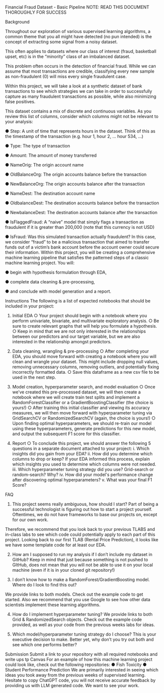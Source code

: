 Financial Fraud Dataset - Basic Pipeline 
NOTE: READ THIS DOCUMENT THOROUGHLY FOR SUCCESS 


Background 

Throughout our exploration of various supervised learning algorithms, a common theme that you all might have detected (no pun intended) is the concept of extracting some signal from a noisy dataset. 

This often applies to datasets where our class of interest (fraud, basketball upset, etc) is in the “minority” class of an imbalanced dataset. 

This problem often occurs in the detection of financial fraud. While we can assume that most transactions are credible, classifying every new sample as non-fraudulent (0) will miss every single fraudulent case. 

Within this project, we will take a look at a synthetic dataset of bank transactions to see which strategies we can take in order to successfully capture as many fraudulent transactions as possible, while also minimizing false positives. 


This dataset contains a mix of discrete and continuous variables. As you review this list of columns, consider which columns might not be relevant to your analysis:

● Step: A unit of time that represents hours in the dataset. Think of this as the timestamp of the transaction (e.g. hour 1, hour 2, … hour 534, …) 

● Type: The type of transaction 

● Amount: The amount of money transferred 

● NameOrig: The origin account name

● OldBalanceOrg: The origin accounts balance before the transaction 

● NewBalanceOrg: The origin accounts balance after the transaction 

● NameDest: The destination account name 

● OldbalanceDest: The destination accounts balance before the transaction 

● NewbalanceDest: The destination accounts balance after the transaction 

● IsFlaggedFraud: A “naive” model that simply flags a transaction as fraudulent if it is greater than 200,000 (note that this currency is not USD) 

● IsFraud: Was this simulated transaction actually fraudulent? In this case, we consider “fraud” to be a malicious transaction that aimed to transfer funds out of a victim’s bank account before the account owner could secure their information. 
Within this project, you will be creating a comprehensive machine learning pipeline that satisfies the patterned steps of a classic machine learning project. You will: 

● begin with hypothesis formulation through EDA, 

● complete data cleaning & pre-processing, 

● and conclude with model generation and a report. 


Instructions 
The following is a list of expected notebooks that should be included in your project: 

1. Initial EDA 
○ Your project should begin with a notebook where you perform univariate, bivariate, and multivariate exploratory analysis. 
○ Be sure to create relevant graphs that will help you formulate a hypothesis. 
○ Keep in mind that we are not only interested in the relationships between our predictors and our target variable, but we are also interested in the 
relationship amongst predictors. 

2. Data cleaning, wrangling & pre-processing 
○ After completing your EDA, you should move forward with creating a notebook where you will clean and wrangle your dataset. This might include dropping null values, removing unnecessary columns, removing outliers, and 
potentially fixing incorrectly formatted data. 
○ Save this dataframe as a new csv file to be used in the next step.

3. Model creation, hyperparameter search, and model evaluation 
○ Once we’ve created this pre-processed dataset, we will then create a notebook where we will create train test splits and implement a RandomForestClassifier or a GradientBoostingClassifier (the choice is yours!) 
○ After training this initial classifier and viewing its accuracy measures, we will then move forward with hyperparameter tuning via GridSearchCV or 
RandomizedSearchCV (again, the choice is yours!) 
○ Upon finding optimal hyperparameters, we should re-train our model using these hyperparameters, generate predictions for this new model, and output the subsequent F1 score for this classifier. 

4. Report 
○ To conclude this project, we should answer the following 5 questions in a separate document attached to your project: 
i. Which insights did you gain from your EDA? 
ii. How did you determine which columns to drop or keep? If your EDA informed this process, explain which insights you used to determine which columns were not needed. 
iii. Which hyperparameter tuning strategy did you use? Grid-search or random-search? Why? 
iv. How did your model's performance change after discovering optimal hyperparameters? 
v. What was your final F1 Score? 


FAQ 
1. This project seems really ambiguous, how should I start? 
Part of being a successful technologist is figuring out how to start a project yourself. Oftentimes, we do not have frameworks to base our projects on, except for our own work. 

Therefore, we recommend that you look back to your previous TLABS and in-class labs to see which code could potentially apply to each part of this project. 
Looking back to our first TLAB (Rental Price Prediction), it looks like we have some template code for at least our EDA.

2. How am I supposed to run my analysis if I don’t include my dataset in GitHub? 
Keep in mind that just because something is not pushed to GItHub, does not mean that you will not be able to use it on your local machine (even if it is in your cloned git repository!) 

3. I don’t know how to make a RandomForest/GradientBoosting model. Where do I look to find this out? 

We provide links to both models. Check out the example code to get started. Also we recommend that you use Google to see how other data scientists implement these learning algorithms. 

4. How do I implement hyperparameter tuning? 
We provide links to both Grid & RandomizedSearch objects. Check out the example code provided, as well as your code from the previous weeks labs for ideas. 

5. Which model/hyperparameter tuning strategy do I choose? 
This is your executive decision to make. Better yet, why don’t you try out both and see which one performs better? 


Submission 
Submit a link to your repository with all required notebooks and write ups tp Canvas
For an example of how this machine learning project could look like, check out the following repositories: 
● Fish Toxicity 
● Student Performance Prediction 
We are primarily interested in seeing which ideas you took away from the previous weeks of supervised learning. Hesitate to copy ChatGPT code, you will not receive accurate feedback by providing us with LLM generated code. We want to see your work.